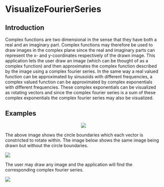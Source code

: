 # VisualizeFourierSeries

## Introduction
Complex functions are two dimensional in the sense that they have both a real and an imaginary part. Complex functions may therefore be used to draw images in the complex plane since the real and imaginary parts can represent the x- and y-coordinates respectively of the drawn image. This application lets the user draw an image (which can be thought of as a complex function) and then approximates the complex function described by the image using a complex fourier series. In the same way a real valued function can be approximated by sinusoids with different frequencies, a complex valued function can be approximated by complex exponentials with different frequencies. These complex exponentials can be visualized as rotating vectors and since the complex fourier series is a sum of these complex exponentials the complex fourier series may also be visualized.

## Examples

<p align="center">
  <img src="demoWithCircles.gif">
</p>

The above image shows the circle boundaries which each vector is constricted to rotate within. The image below shows the same image being drawn but without the circle boundaries.

![](demoWithoutCircles.gif)

The user may draw any image and the application will find the corresponding complex fourier series.

![](drawing.gif)
